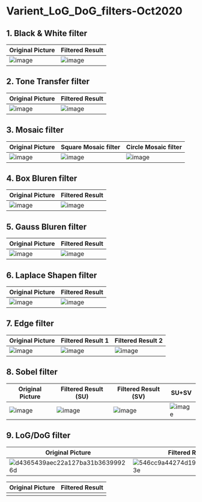 # Varient_LoG_DoG_filters-Oct2020

## 1. Black & White filter

|Original Picture| Filtered Result|
|-|-|
|![image](https://github.com/yuantianle/Varient_LoG_DoG_filters-Oct2020/assets/61530469/a0223b6a-e6f8-4a4a-b313-9cf080e7dd7f)|![image](https://github.com/yuantianle/Varient_LoG_DoG_filters-Oct2020/assets/61530469/a31c3f51-08e2-45ad-b9ea-26d666025784)|

## 2. Tone Transfer filter

|Original Picture| Filtered Result|
|-|-|
|![image](https://github.com/yuantianle/Varient_LoG_DoG_filters-Oct2020/assets/61530469/3e800311-83ee-473e-a623-b46b3693e9db)|![image](https://github.com/yuantianle/Varient_LoG_DoG_filters-Oct2020/assets/61530469/8d9868ec-2660-4334-b5c5-85266918c3b5)|

## 3. Mosaic filter

|Original Picture|Square Mosaic filter  |Circle Mosaic filter|
|-|-|-|
|![image](https://github.com/yuantianle/Varient_LoG_DoG_filters-Oct2020/assets/61530469/c23807cf-9b21-4a33-aaef-a6cedf029097)|![image](https://github.com/yuantianle/Varient_LoG_DoG_filters-Oct2020/assets/61530469/a54e7502-5f9c-452e-923c-088e82c1e4e0)|![image](https://github.com/yuantianle/Varient_LoG_DoG_filters-Oct2020/assets/61530469/53d6c07c-531b-464a-aaf2-1edc79a9ce86)|

## 4. Box Bluren filter

|Original Picture| Filtered Result|
|-|-|
|![image](https://github.com/yuantianle/Varient_LoG_DoG_filters-Oct2020/assets/61530469/002a0954-a15a-4877-850f-101dd6aeb1e7)|![image](https://github.com/yuantianle/Varient_LoG_DoG_filters-Oct2020/assets/61530469/e3dea7fc-b348-42d6-be86-0355929a7699)|

## 5. Gauss Bluren filter

|Original Picture| Filtered Result|
|-|-|
|![image](https://github.com/yuantianle/Varient_LoG_DoG_filters-Oct2020/assets/61530469/8242c3c1-19af-47f9-828c-85bdac9fb57b)|![image](https://github.com/yuantianle/Varient_LoG_DoG_filters-Oct2020/assets/61530469/712247ef-ab17-4903-8123-51b7ec4f7c9a)|

## 6. Laplace Shapen filter

|Original Picture| Filtered Result|
|-|-|
|![image](https://github.com/yuantianle/Varient_LoG_DoG_filters-Oct2020/assets/61530469/1ff2b090-c38b-4f01-8741-941812f6779d)|![image](https://github.com/yuantianle/Varient_LoG_DoG_filters-Oct2020/assets/61530469/55f25fe0-e2cd-4b6f-8e49-e0a96f826807)|

## 7.  Edge filter

|Original Picture| Filtered Result 1|Filtered Result 2|
|-|-|-|
|![image](https://github.com/yuantianle/Varient_LoG_DoG_filters-Oct2020/assets/61530469/efbe9d31-807e-445f-a8e3-8c82afe0f1cb)|![image](https://github.com/yuantianle/Varient_LoG_DoG_filters-Oct2020/assets/61530469/5f49c882-61bd-4e5b-a3ef-ba0790463a34)|![image](https://github.com/yuantianle/Varient_LoG_DoG_filters-Oct2020/assets/61530469/1b903764-da30-4c6d-b85c-055470dfefd9)|

## 8. Sobel filter

|Original Picture| Filtered Result (SU)|  Filtered Result (SV)| SU+SV|
|-|-|-|-|
|![image](https://github.com/yuantianle/Varient_LoG_DoG_filters-Oct2020/assets/61530469/e1445437-a638-441b-bc53-9982884abaee)|![image](https://github.com/yuantianle/Varient_LoG_DoG_filters-Oct2020/assets/61530469/38d876af-b25f-4755-86d0-b7ce60c5b1fd)|![image](https://github.com/yuantianle/Varient_LoG_DoG_filters-Oct2020/assets/61530469/7712d051-d51d-4df7-95af-2a699d4b3a81)|![image](https://github.com/yuantianle/Varient_LoG_DoG_filters-Oct2020/assets/61530469/fff90c6e-3d3f-4f43-b55b-c59555c78e71)|

## 9. LoG/DoG filter
|Original Picture| Filtered Result|
|-|-|
|![d4365439aec22a127ba31b36399926d](https://github.com/yuantianle/Varient_LoG_DoG_filters-Oct2020/assets/61530469/72e4dcfa-0501-431e-b828-a10281edc4f0)|![546cc9a44274d19a1bfd81dc2af1c3e](https://github.com/yuantianle/Varient_LoG_DoG_filters-Oct2020/assets/61530469/c4e9f76d-372f-4ebb-b968-3a3553b0fa83)|


|Original Picture| Filtered Result|
|-|-|
|||
